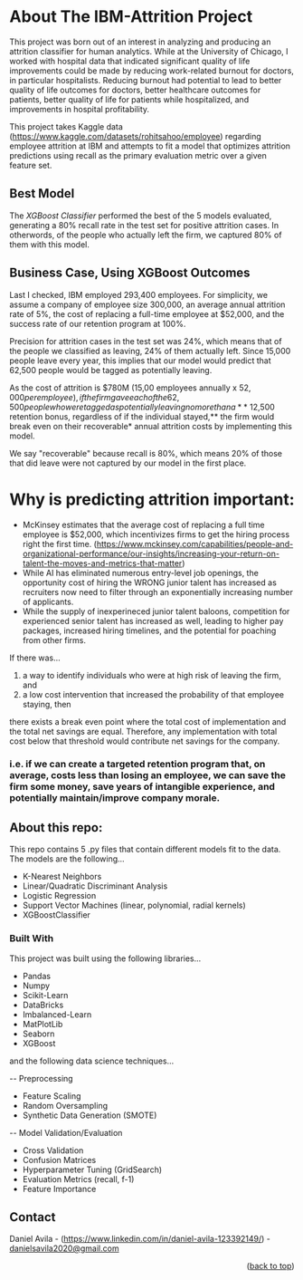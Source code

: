 <!-- ABOUT THIS HR ATTRITION PROJECT -->
# About The IBM-Attrition Project

This project was born out of an interest in analyzing and producing an attrition classifier for human analytics. While at the University of Chicago, I worked with hospital data that indicated significant quality of life improvements could be made by reducing work-related burnout for doctors, in particular hospitalists. Reducing burnout had potential to lead to better quality of life outcomes for doctors, better healthcare outcomes for patients, better quality of life for patients while hospitalized, and improvements in hospital profitability.

This project takes Kaggle data (https://www.kaggle.com/datasets/rohitsahoo/employee) regarding employee attrition at IBM and attempts to fit a model that optimizes attrition predictions using recall as the primary evaluation metric over a given feature set. 


<!-- OUTCOMES -->
## Best Model
The *XGBoost Classifier* performed the best of the 5 models evaluated, generating a 80% recall rate in the test set for positive attrition cases. In otherwords, of the people who actually left the firm, we captured 80% of them with this model. 

## Business Case, Using XGBoost Outcomes
Last I checked, IBM employed 293,400 employees. For simplicity, we assume a company of employee size 300,000, an average annual attrition rate of 5%, the cost of replacing a full-time employee at $52,000, and the success rate of our retention program at 100%.

Precision for attrition cases in the test set was 24%, which means that of the people we classified as leaving, 24% of them actually left. Since 15,000 people leave every year, this implies that our model would predict that 62,500 people would be tagged as potentially leaving. 

As the cost of attrition is $780M (15,00 employees annually x $52,000 per employee), if the firm gave each of the 62,500 people who were tagged as potentially leaving no more than a **~$12,500 retention bonus, regardless of if the individual stayed,** the firm would break even on their recoverable* annual attrition costs by implementing this model.

We say "recoverable" because recall is 80%, which means 20% of those that did leave were not captured by our model in the first place.


# Why is predicting attrition important:
* McKinsey estimates that the average cost of replacing a full time employee is $52,000, which incentivizes firms to get the hiring process right the first time. (https://www.mckinsey.com/capabilities/people-and-organizational-performance/our-insights/increasing-your-return-on-talent-the-moves-and-metrics-that-matter)
* While AI has eliminated numerous entry-level job openings, the opportunity cost of hiring the WRONG junior talent has increased as recruiters now need to filter through an exponentially increasing number of applicants.
* While the supply of inexperineced junior talent baloons, competition for experienced senior talent has increased as well, leading to higher pay packages, increased hiring timelines, and the potential for poaching from other firms.

If there was...
1) a way to identify individuals who were at high risk of leaving the firm, and 
2) a low cost intervention that increased the probability of that employee staying, then

there exists a break even point where the total cost of implementation and the total net savings are equal. Therefore, any implementation with total cost below that threshold would contribute net savings for the company. 

### i.e. if we can create a targeted retention program that, on average, costs less than losing an employee, we can save the firm some money, save years of intangible experience, and potentially maintain/improve company morale.

## About this repo:
This repo contains 5 .py files that contain different models fit to the data. The models are the following...
* K-Nearest Neighbors
* Linear/Quadratic Discriminant Analysis
* Logistic Regression
* Support Vector Machines (linear, polynomial, radial kernels)
* XGBoostClassifier


### Built With

This project was built using the following libraries...
* Pandas
* Numpy
* Scikit-Learn
* DataBricks
* Imbalanced-Learn
* MatPlotLib
* Seaborn
* XGBoost

and the following data science techniques...

--  Preprocessing
* Feature Scaling
* Random Oversampling
* Synthetic Data Generation (SMOTE)

--  Model Validation/Evaluation
* Cross Validation
* Confusion Matrices
* Hyperparameter Tuning (GridSearch)
* Evaluation Metrics (recall, f-1)
* Feature Importance

<!-- CONTACT -->
## Contact

Daniel Avila - (https://www.linkedin.com/in/daniel-avila-123392149/) - danielsavila2020@gmail.com

<p align="right">(<a href="#readme-top">back to top</a>)</p>
